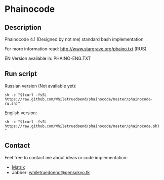 # Phainocode

## Description

Phainocode 4.1 (Designed by not me) standard bash implementation

For more information read: http://www.stargrave.org/phaino.txt (RUS)

EN Version available in: PHAINO-ENG.TXT

## Run script

Russian version (Not available yet):

`sh -c "$(curl -fsSL https://raw.github.com/Whiletruedoend/phainocode/master/phainocode-ru.sh)"`

English version:

`sh -c "$(curl -fsSL https://raw.github.com/Whiletruedoend/phainocode/master/phainocode.sh)"`

## Contact
Feel free to contact me about ideas or code implementation:

- [Matrix](https://matrix.to/#/@whiletruedoend:matrix.org)
- Jabber: whiletruedoend@gensokyo.tk